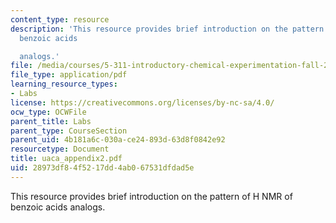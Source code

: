 ```yaml
---
content_type: resource
description: 'This resource provides brief introduction on the pattern of H NMR of
  benzoic acids

  analogs.'
file: /media/courses/5-311-introductory-chemical-experimentation-fall-2005/28973df84f5217dd4ab067531dfdad5e_uaca_appendix2.pdf
file_type: application/pdf
learning_resource_types:
- Labs
license: https://creativecommons.org/licenses/by-nc-sa/4.0/
ocw_type: OCWFile
parent_title: Labs
parent_type: CourseSection
parent_uid: 4b181a6c-030a-ce24-893d-63d8f0842e92
resourcetype: Document
title: uaca_appendix2.pdf
uid: 28973df8-4f52-17dd-4ab0-67531dfdad5e
---
```

This resource provides brief introduction on the pattern of H NMR of benzoic acids
analogs.